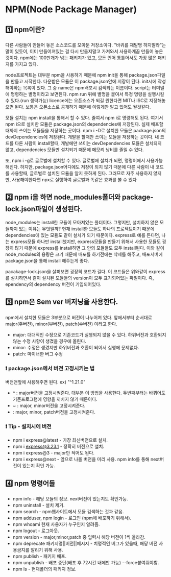 # NPM(Node Package Manager)

## 1️⃣ npm이란?

다른 사람들이 만들어 놓은 소스코드를 모아둔 저장소이다. "바퀴를 재발명 하지말라"는 말이 있듯이, 이미 만들어져있는 걸 다시 만들지말고 가져와서 사용하게끔 만들어 놓은것이다. npm에는 100만개가 넘는 패키지가 있고, 모든 언어 통틀어서도 가장 많은 패키지를 가지고 있다.

node프로젝트는 대부분 npm을 사용하기 때문에 npm init을 통해 package.json파일을 만들고 시작한다. 다운받은 모듈은 이 package.json안에 저장이 된다. init시에 작성해야하는 목록이 있다. 그 중 name은 npm배포시 검색되는 이름이다. script는 터미널에 명령하는 별명이라고 보면된다. npm run 뒤에 별명을 붙여서 특정 명령을 실행시킬 수 있다.(run 생략가능) licence에는 오픈소스가 되길 원한다면 MIT나 ISC로 지정해놓으면 된다. 보통은 오픈소스로 공개하기 때문에 이렇게만 알고 있어도 될것같다.

모듈 설치는 npm install을 통해서 할 수 있다. 줄여서 npm i로 명령해도 된다. 여기서 npm i으로 설치한 모듈은 package.json의 dependencies에 저장된다. 실제 배포할때까지 쓰이는 모듈들을 저장하는 곳이다. npm i -D로 설치한 모듈은 package.json의 devDependencies에 저장된다. 개발을 할때만 쓰이는 모듈을 저장하는 곳이다. 내 코드를 다른 사람이 install할때, 개발에만 쓰이는 devDependencies 모듈은 설치되지 않고, dependencies 모듈만 설치되기 때문에 메모리 낭비를 줄일 수 있다.

또, npm i -g로 글로벌에 설치할 수 있다. 글로벌에 설치가 되면, 명령어에서 사용가능해진다. 하지만, package.json어디에도 저장이 되지 않기 때문에 다른 사람이 내 코드를 사용할때, 글로벌로 설치된 모듈을 알지 못하게 된다. 그러므로 자주 사용하지 않지만, 사용해야한다면 npx로 실행하여 글로벌과 똑같은 효과를 볼 수 있다

## 2️⃣ npm i을 하면 node_modules폴더와 package-lock.json파일이 생성된다.

node_modules는 install한 모듈이 모아져있는 폴더이다. 그렇지만, 설치하지 않은 모듈까지 있는 이유는 무엇일까? 현재 install한 모듈도 하나의 프로젝트이기 때문에 dependencies에 있는 모듈도 같이 설치가 되기 때문이다. express로 예를 든다면, 나는 express모듈 하나만 install했지만, express모듈을 만들기 위해서 사용한 모듈도 굉장히 많기 때문에 express를 install하면 그 안의 모듈들도 모두 install된다. 이와 같이 node_modules의 용량은 크기 때문에 배포를 하기전에는 삭제를 해주고, 배포서버에 package.json을 통해 install 해주는게 좋다.

pacakage-lock.json을 살펴보면 굉장히 코드가 길다. 이 코드들은 위와같이 express를 설치하면서 같이 설치된 모듈들의 version이 모두 표기되어있는 파일이다. 즉, ependency의 dependency 버전이 기입되어있다.

## 3️⃣ npm은 Sem ver 버저닝을 사용한다.

npm에서 설치한 모듈은 3부분으로 버전이 나누어져 있다. 앞에서부터 순서대로 major(주버전), minor(부버전), patch(수버전) 이라고 한다.

- major: 대대적인 수정으로 기존코드가 실행되지 않을 수 있다. 하위버전과 호환되지 않는 수정 사항이 생겼을 경우에 올린다.
- minor: 수정은 생겼지만 하위버전과 호환이 되어서 실행에 문제없다.
- patch: 마이너한 버그 수정

### ❗️ package.json에서 버전 고정시키는 법

버전맨앞에 사용해주면 된다. ex) "^1.21.0"

- ^ : major버전을 고정시켜준다. 대부분 이 방법을 사용한다. 두번째부터는 바뀌어도 기존프로그램에 영향을 끼치지 않기 때문이다.
- ~ : major, minor버전을 고정시켜준다.
- : major, minor, patch버전을 고정시켜준다.

### ❗️ Tip - 설치시에 버전

- npm i express@latest - 가장 최신버전으로 설치.
- npm i express@3.23.1 - 정확히 버전으로 설치.
- npm i express@3 - major만 적어도 된다.
- npm i express@next - 앞으로 나올 버전을 미리 사용. npm info를 통해 next버전이 있는지 확인 가능.

## 4️⃣ npm 명령어들

- npm info - 해당 모듈의 정보. next버전이 있는지도 확인가능.
- npm uninstall - 설치 제거.
- npm search - npm웹사이트에서 모듈 검색하는 것과 같음.
- npm adduser, npm login - 로그인 (npm에 배포하기 위해서).
- npm whoami 현재 사용자가 누구인지 알려줌.
- npm logout - 로그아웃.
- npm version - major,minor,patch 중 입력시 해당 버전이 1씩 올라감.
- npm deprecate 패키지명||버전||메시지 - 치명적인 버그가 있을때, 해당 버전 사용금지를 알리기 위해 사용.
- npm publish - 패키지 배포.
- npm unpublish - 배포 중단(배포 후 72시간 내에만 가능) --force붙여줘야함.
- npm ls - 현재폴더의 패키지 정보.
